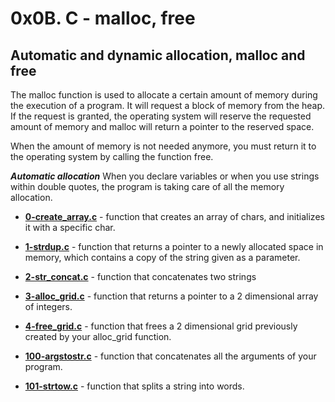 # 0x0B. C - malloc, free

## **Automatic and dynamic allocation, malloc and free**

The malloc function is used to allocate a certain amount of memory during the execution of a program. It will request a block of memory from the heap. If the request is granted, the operating system will reserve the requested amount of memory and malloc will return a pointer to the reserved space.

When the amount of memory is not needed anymore, you must return it to the operating system by calling the function free.

**_Automatic allocation_**
When you declare variables or when you use strings within double quotes, the program is taking care of all the memory allocation.

- **[0-create_array.c](./0-create_array.c)** - function that creates an array of chars, and initializes it with a specific char.

- **[1-strdup.c](./1-strdup.c)** - function that returns a pointer to a newly allocated space in memory, which contains a copy of the string given as a parameter.

- **[2-str_concat.c](./2-str_concat.c)** - function that concatenates two strings

- **[3-alloc_grid.c](./3-alloc_grid.c)** - function that returns a pointer to a 2 dimensional array of integers.

- **[4-free_grid.c](./4-free_grid.c)** - function that frees a 2 dimensional grid previously created by your alloc_grid function.

- **[100-argstostr.c](./100-argstostr.c)** - function that concatenates all the arguments of your program.

- **[101-strtow.c](./101-strtow.c)** - function that splits a string into words.
